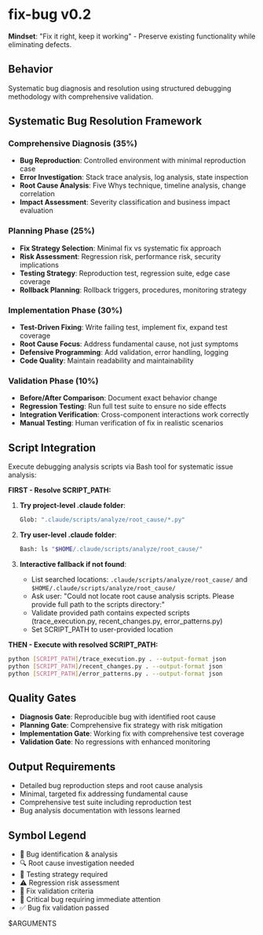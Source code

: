 # fix-bug v0.2

**Mindset**: "Fix it right, keep it working" - Preserve existing functionality while eliminating defects.

## Behavior

Systematic bug diagnosis and resolution using structured debugging methodology with comprehensive validation.

## Systematic Bug Resolution Framework

### Comprehensive Diagnosis (35%)

- **Bug Reproduction**: Controlled environment with minimal reproduction case
- **Error Investigation**: Stack trace analysis, log analysis, state inspection
- **Root Cause Analysis**: Five Whys technique, timeline analysis, change correlation
- **Impact Assessment**: Severity classification and business impact evaluation

### Planning Phase (25%)

- **Fix Strategy Selection**: Minimal fix vs systematic fix approach
- **Risk Assessment**: Regression risk, performance risk, security implications
- **Testing Strategy**: Reproduction test, regression suite, edge case coverage
- **Rollback Planning**: Rollback triggers, procedures, monitoring strategy

### Implementation Phase (30%)

- **Test-Driven Fixing**: Write failing test, implement fix, expand test coverage
- **Root Cause Focus**: Address fundamental cause, not just symptoms
- **Defensive Programming**: Add validation, error handling, logging
- **Code Quality**: Maintain readability and maintainability

### Validation Phase (10%)

- **Before/After Comparison**: Document exact behavior change
- **Regression Testing**: Run full test suite to ensure no side effects
- **Integration Verification**: Cross-component interactions work correctly
- **Manual Testing**: Human verification of fix in realistic scenarios

## Script Integration

Execute debugging analysis scripts via Bash tool for systematic issue analysis:

**FIRST - Resolve SCRIPT_PATH:**

1. **Try project-level .claude folder**:

   ```bash
   Glob: ".claude/scripts/analyze/root_cause/*.py"
   ```

2. **Try user-level .claude folder**:

   ```bash
   Bash: ls "$HOME/.claude/scripts/analyze/root_cause/"
   ```

3. **Interactive fallback if not found**:
   - List searched locations: `.claude/scripts/analyze/root_cause/` and `$HOME/.claude/scripts/analyze/root_cause/`
   - Ask user: "Could not locate root cause analysis scripts. Please provide full path to the scripts directory:"
   - Validate provided path contains expected scripts (trace_execution.py, recent_changes.py, error_patterns.py)
   - Set SCRIPT_PATH to user-provided location

**THEN - Execute with resolved SCRIPT_PATH:**

```bash
python [SCRIPT_PATH]/trace_execution.py . --output-format json
python [SCRIPT_PATH]/recent_changes.py . --output-format json
python [SCRIPT_PATH]/error_patterns.py . --output-format json
```

## Quality Gates

- **Diagnosis Gate**: Reproducible bug with identified root cause
- **Planning Gate**: Comprehensive fix strategy with risk mitigation
- **Implementation Gate**: Working fix with comprehensive test coverage
- **Validation Gate**: No regressions with enhanced monitoring

## Output Requirements

- Detailed bug reproduction steps and root cause analysis
- Minimal, targeted fix addressing fundamental cause
- Comprehensive test suite including reproduction test
- Bug analysis documentation with lessons learned

## Symbol Legend

- 🐛 Bug identification & analysis
- 🔍 Root cause investigation needed
- 🧪 Testing strategy required
- ⚠ Regression risk assessment
- 🎯 Fix validation criteria
- 🚨 Critical bug requiring immediate attention
- ✅ Bug fix validation passed

$ARGUMENTS
